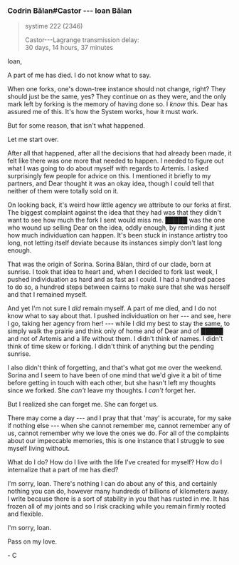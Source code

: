 ### Codrin Bălan#Castor --- Ioan Bălan

> systime 222 (2346)
>
> Castor---Lagrange transmission delay:  
> 30 days, 14 hours, 37 minutes

Ioan,

A part of me has died. I do not know what to say.

When one forks, one's down-tree instance should not change, right? They should just be the same, yes? They continue on as they were, and the only mark left by forking is the memory of having done so. I *know* this. Dear has assured me of this. It's how the System works, how it must work.

But for some reason, that isn't what happened. 

Let me start over.

After all that happened, after all the decisions that had already been made, it felt like there was one more that needed to happen. I needed to figure out what I was going to do about myself with regards to Artemis. I asked surprisingly few people for advice on this. I mentioned it briefly to my partners, and Dear thought it was an okay idea, though I could tell that neither of them were totally sold on it.

On looking back, it's weird how little agency we attribute to our forks at first. The biggest complaint against the idea that they had was that they didn't want to see how much the fork I sent would miss me. █████ was the one who wound up selling Dear on the idea, oddly enough, by reminding it just how much individuation can happen. It's been stuck in instance artistry too long, not letting itself deviate because its instances simply don't last long enough.

That was the origin of Sorina. Sorina Bălan, third of our clade, born at sunrise. I took that idea to heart and, when I decided to fork last week, I pushed individuation as hard and as fast as I could. I had a hundred paces to do so, a hundred steps between cairns to make sure that she was herself and that I remained myself.

And yet I'm not sure I *did* remain myself. A part of me died, and I do not know what to say about that. I pushed individuation on her --- and see, here I go, taking her agency from her! --- while I did my best to stay the same, to simply walk the prairie and think only of home and of Dear and of █████ and not of Artemis and a life without them. I didn't think of names. I didn't think of time skew or forking. I didn't think of anything but the pending sunrise.

I also didn't think of forgetting, and that's what got me over the weekend. Sorina and I seem to have been of one mind that we'd give it a bit of time before getting in touch with each other, but she hasn't left my thoughts since we forked. She *can't* leave my thoughts. I *can't* forget her.

But I realized she can forget me. She can forget us.

There may come a day --- and I pray that that 'may' is accurate, for my sake if nothing else --- when she cannot remember me, cannot remember any of us, cannot remember why we love the ones we do. For all of the complaints about our impeccable memories, this is one instance that I struggle to see myself living without.

What do I do? How do I live with the life I've created for myself? How do I internalize that a part of me has died?

I'm sorry, Ioan. There's nothing I can do about any of this, and certainly nothing you can do, however many hundreds of billions of kilometers away. I write because there is a sort of stability in you that has rusted in me. It has frozen all of my joints and so I risk cracking while you remain firmly rooted and flexible.

I'm sorry, Ioan.

Pass on my love.

\- C
